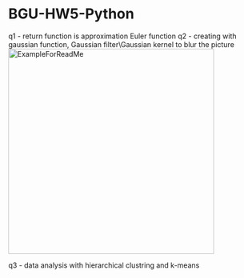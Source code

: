 # BGU-HW5-Python
q1 - return function is approximation Euler function
q2 - creating with gaussian function, Gaussian filter\Gaussian kernel to blur the picture
<img width="411" alt="ExampleForReadMe" src="https://github.com/asafzenou/BGU-HW5-Python/assets/68349855/5b9587de-2f18-4ac3-902e-24ba479ee462">

q3 - data analysis with hierarchical clustring and k-means
